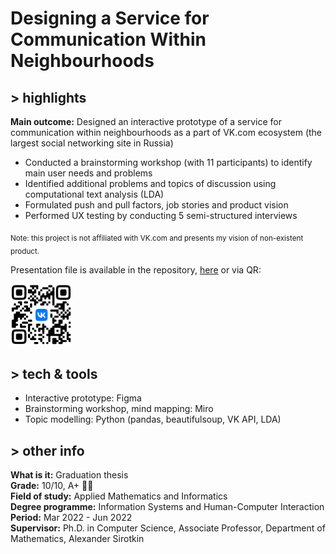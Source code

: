 # Designing a Service for Communication Within Neighbourhoods
## > highlights
**Main outcome:** Designed an interactive prototype of a service for communication within neighbourhoods as a part of VK.com ecosystem (the largest social networking site in Russia)  
* Conducted a brainstorming workshop (with 11 participants) to identify main user needs and problems  
* Identified additional problems and topics of discussion using computational text analysis (LDA)  
* Formulated push and pull factors, job stories and product vision  
* Performed UX testing by conducting 5 semi-structured interviews  

<sub>Note: this project is not affiliated with VK.com and presents my vision of non-existent product.</sub>

Presentation file is available in the repository, [here](https://drive.google.com/file/d/1t_P0cTFW8UlDA_vxRODO1kj0Mg3Axu9A/view) or via QR:

<img src="/master_thesis_QR.png" width="100">

## > tech & tools  
* Interactive prototype: Figma  
* Brainstorming workshop, mind mapping: Miro  
* Topic modelling: Python (pandas, beautifulsoup, VK API, LDA)  


## > other info
**What is it:** Graduation thesis  
**Grade:** 10/10, A+ :woman_technologist:    
**Field of study:** Applied Mathematics and Informatics  
**Degree programme:** Information Systems and Human-Computer Interaction  
**Period:** Mar 2022 - Jun 2022  
**Supervisor:** Ph.D. in Computer Science, Associate Professor, Department of Mathematics, Alexander Sirotkin  

